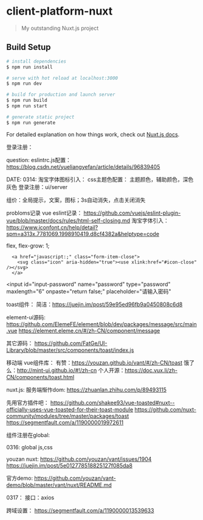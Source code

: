 # client-platform-nuxt

> My outstanding Nuxt.js project

## Build Setup

``` bash
# install dependencies
$ npm run install

# serve with hot reload at localhost:3000
$ npm run dev

# build for production and launch server
$ npm run build
$ npm run start

# generate static project
$ npm run generate
```

For detailed explanation on how things work, check out [Nuxt.js docs](https://nuxtjs.org).

登录注册：

question:
eslintrc.js配置： https://blog.csdn.net/yueliangyefan/article/details/96839405

DATE:
0314:
淘宝字体图标引入：
css主题色配置：
主题颜色，辅助颜色，深色灰色
登录注册：ui/server

组价：全局提示，文案，图标；3s自动消失，点击关闭消失

probloms记录
vue eslint记录：
https://github.com/vuejs/eslint-plugin-vue/blob/master/docs/rules/html-self-closing.md
淘宝字体引入：
https://www.iconfont.cn/help/detail?spm=a313x.7781069.1998910419.d8cf4382a&helptype=code

flex, flex-grow: 1;

<!-- <svg class="icon" aria-hidden="true"><use xlink:href="#icon-close"></use></svg> -->
      <a href="javascript:;" class="form-item-close">
        <svg class="icon" aria-hidden="true"><use xlink:href="#icon-close" /></svg>
      </a>

<input
  id="input-password"
  name="password"
  type="password"
  maxlength="6"
  onpaste="return false;"
  placeholder="请输入密码"


toast组件：
简洁：https://juejin.im/post/59e95ed96fb9a0450808c6d8

element-ui源码:
https://github.com/ElemeFE/element/blob/dev/packages/message/src/main.vue
https://element.eleme.cn/#/zh-CN/component/message

其它源码：
https://github.com/FatGe/UI-Library/blob/master/src/components/toast/index.js

移动端 vue组件库：
有赞：https://youzan.github.io/vant/#/zh-CN/toast
饿了么：http://mint-ui.github.io/#!/zh-cn
个人开源：https://doc.vux.li/zh-CN/components/toast.html

nuxt.js: 服务端惭怍dom:
https://zhuanlan.zhihu.com/p/89493115

先用官方插件吧：
https://github.com/shakee93/vue-toasted#nuxt--officially-uses-vue-toasted-for-their-toast-module
https://github.com/nuxt-community/modules/tree/master/packages/toast
https://segmentfault.com/a/1190000019972611

组件注册在global:

0316:
global js,css

youzan nuxt:
https://github.com/youzan/vant/issues/1904
https://juejin.im/post/5e012778518825127f085da8

官方demo: https://github.com/youzan/vant-demo/blob/master/vant/nuxt/README.md

0317：
接口：axios

跨域设置：
https://segmentfault.com/a/1190000013539633
